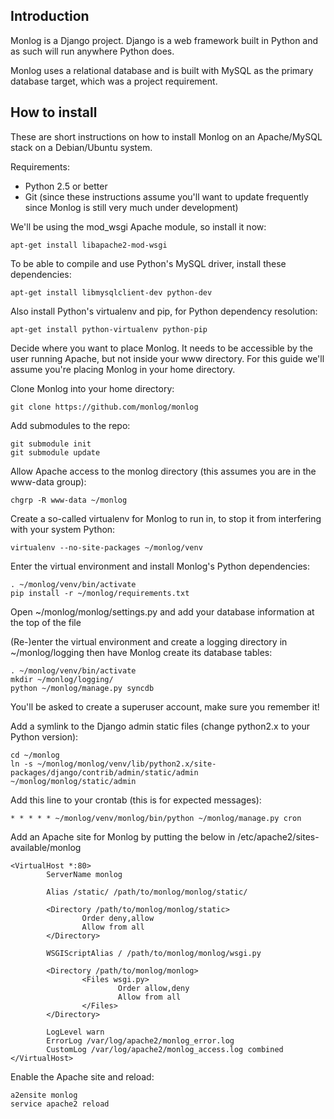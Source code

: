 Introduction
------------
Monlog is a Django project. Django is a web framework built in Python and as such will run anywhere Python does.

Monlog uses a relational database and is built with MySQL as the primary database target, which was a project requirement.

How to install
--------------
These are short instructions on how to install Monlog on an Apache/MySQL stack on a Debian/Ubuntu system.

Requirements:
* Python 2.5 or better
* Git (since these instructions assume you'll want to update frequently since Monlog is still very much under development)

We'll be using the mod_wsgi Apache module, so install it now:

    apt-get install libapache2-mod-wsgi

To be able to compile and use Python's MySQL driver, install these dependencies:

    apt-get install libmysqlclient-dev python-dev

Also install Python's virtualenv and pip, for Python dependency resolution:

    apt-get install python-virtualenv python-pip

Decide where you want to place Monlog. It needs to be accessible by the user running Apache, but not inside your www directory. For this guide we'll assume you're placing Monlog in your home directory.

Clone Monlog into your home directory:

    git clone https://github.com/monlog/monlog
    
Add submodules to the repo:

    git submodule init
    git submodule update

Allow Apache access to the monlog directory (this assumes you are in the www-data group):

    chgrp -R www-data ~/monlog

Create a so-called virtualenv for Monlog to run in, to stop it from interfering with your system Python:

    virtualenv --no-site-packages ~/monlog/venv

Enter the virtual environment and install Monlog's Python dependencies:

    . ~/monlog/venv/bin/activate
    pip install -r ~/monlog/requirements.txt

Open ~/monlog/monlog/settings.py and add your database information at the top of the file

(Re-)enter the virtual environment and create a logging directory in ~/monlog/logging
then have Monlog create its database tables:

    . ~/monlog/venv/bin/activate
    mkdir ~/monlog/logging/
    python ~/monlog/manage.py syncdb

You'll be asked to create a superuser account, make sure you remember it!

Add a symlink to the Django admin static files (change python2.x to your Python version):

    cd ~/monlog
    ln -s ~/monlog/monlog/venv/lib/python2.x/site-packages/django/contrib/admin/static/admin ~/monlog/monlog/static/admin

Add this line to your crontab (this is for expected messages):

    * * * * * ~/monlog/venv/monlog/bin/python ~/monlog/manage.py cron

Add an Apache site for Monlog by putting the below in /etc/apache2/sites-available/monlog

    <VirtualHost *:80>
            ServerName monlog

            Alias /static/ /path/to/monlog/monlog/static/

            <Directory /path/to/monlog/monlog/static>
                    Order deny,allow
                    Allow from all
            </Directory>

            WSGIScriptAlias / /path/to/monlog/monlog/wsgi.py

            <Directory /path/to/monlog/monlog>
                    <Files wsgi.py>
                            Order allow,deny
                            Allow from all
                    </Files>
            </Directory>

            LogLevel warn
            ErrorLog /var/log/apache2/monlog_error.log
            CustomLog /var/log/apache2/monlog_access.log combined
    </VirtualHost>

Enable the Apache site and reload:

    a2ensite monlog
    service apache2 reload
